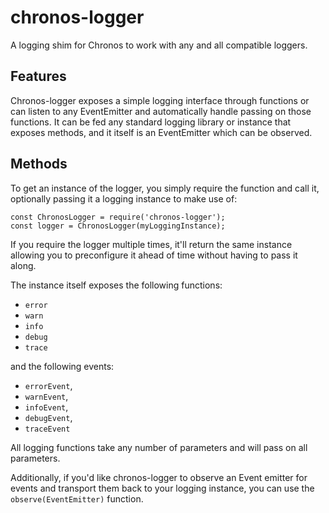 # chronos-logger

A logging shim for Chronos to work with any and all compatible loggers.

## Features

Chronos-logger exposes a simple logging interface through functions or can listen to any EventEmitter and automatically handle passing on those functions. It can be fed any standard logging library or instance that exposes methods, and it itself is an EventEmitter which can be observed.

## Methods

To get an instance of the logger, you simply require the function and call it, optionally passing it a logging instance to make use of:

```
const ChronosLogger = require('chronos-logger');
const logger = ChronosLogger(myLoggingInstance);
```

If you require the logger multiple times, it'll return the same instance allowing you to preconfigure it ahead of time without having to pass it along.

The instance itself exposes the following functions:

+ `error`
+ `warn`
+ `info`
+ `debug`
+ `trace`

and the following events:

+ `errorEvent`,
+ `warnEvent`,
+ `infoEvent`,
+ `debugEvent`,
+ `traceEvent`

All logging functions take any number of parameters and will pass on all parameters.

Additionally, if you'd like chronos-logger to observe an Event emitter for events and transport them back to your logging instance, you can use the `observe(EventEmitter)` function.
